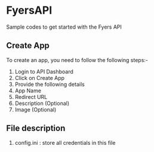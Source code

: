 # FyersAPI
 Sample codes to get started with the Fyers API

## Create App

To create an app, you need to follow the following steps:-

<ol>
    <li> Login to API Dashboard </li>
    <li> Click on Create App </li>
    <li> Provide the following details </li>
    <li> App Name </li>
    <li> Redirect URL </li>
    <li> Description (Optional) </li>
    <li> Image (Optional) </li>
</ol>

## File description

<ol>
    <li> config.ini : store all credentials in this file </li>
</ol>

